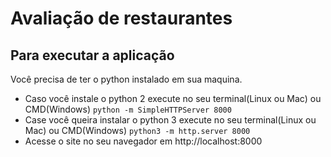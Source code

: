 # Avaliação de restaurantes

## Para executar a aplicação

Você precisa de ter o python instalado em sua maquina.
- Caso você instale o python 2 execute no seu terminal(Linux ou Mac) ou CMD(Windows) ```python -m SimpleHTTPServer 8000 ```
- Case você queira instalar o python 3 execute no seu terminal(Linux ou Mac) ou CMD(Windows) ```python3 -m http.server 8000 ```
- Acesse o site no seu navegador em http://localhost:8000